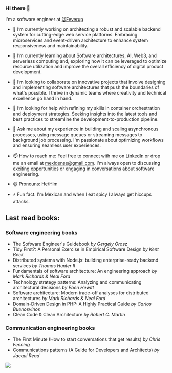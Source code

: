 ### Hi there 👋

I'm a software engineer at [@Feverup](https://github.com/Feverup)

- 🔭 I’m currently working on architecting a robust and scalable backend system for cutting-edge web service platforms. Embracing microservices and event-driven architecture to enhance system responsiveness and maintainability.

- 🌱 I’m currently learning about Software architectures, AI, Web3, and serverless computing and, exploring how it can be leveraged to optimize resource utilization and improve the overall efficiency of digital product development.

- 👯 I’m looking to collaborate on innovative projects that involve designing and implementing software architectures that push the boundaries of what's possible. I thrive in dynamic teams where creativity and technical excellence go hand in hand.

- 🤔 I’m looking for help with refining my skills in container orchestration and deployment strategies. Seeking insights into the latest tools and best practices to streamline the development-to-production pipeline.

- 💬 Ask me about my experience in building and scaling asynchronous processes, using message queues or streaming messages to background job processing. I'm passionate about optimizing workflows and ensuring seamless user experiences.

- 📫 How to reach me: Feel free to connect with me on [LinkedIn](https://www.linkedin.com/in/sbrionesr/) or drop me an email at mexidense@gmail.com. I'm always open to discussing exciting opportunities or engaging in conversations about software engineering.

- 😄 Pronouns: He/Him

- ⚡ Fun fact: I'm Mexican and when I eat spicy I always get hiccups attacks.

## Last read books:

### Software engineering books

- The Software Engineer's Guidebook _by Gergely Orosz_
- Tidy First?: A Personal Exercise in Empirical Software Design _by Kent Beck_
- Distributed systems with Node.js: building enterprise-ready backend services _by Thomas Hunter II_
- Fundamentals of software architecture: An engineering approach _by Mark Richards & Neal Ford_
- Technology strategy patterns: Analyzing and communicating architectural decisions _by Eben Hewitt_
- Software architecture: Modern trade-off analyses for distributed architectures _by Mark Richards & Neal Ford_
- Domain-Driven Design in PHP: A Highly Practical Guide _by Carlos Buenosvinos_
- Clean Code & Clean Architecture _by Robert C. Martin_

### Communication engineering books

- The First Minute (How to start conversations that get results) _by Chris Fenning_
- Communications patterns (A Guide for Developers and Architects) _by Jacqui Read_



![](https://komarev.com/ghpvc/?username=Mexidense&color=brightgreen)
